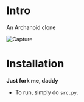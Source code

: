 # Intro

An Archanoid clone



![Capture](https://github.com/X64X2/retardedman/assets/81354428/1dbd69c3-374e-467d-8718-88ae8a2fe7d8)



# Installation

**Just fork me, daddy**

- To run, simply do `src.py`.






